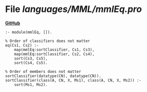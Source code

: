 # File _languages/MML/mmlEq.pro_
**[GitHub](https://github.com/softlang/yas/blob/master/languages/MML/mmlEq.pro)**
```
:- module(mmlEq, []).

% Order of classifiers does not matter
eq(Cs1, Cs2) :-
    map(mmlEq:sortClassifier, Cs1, Cs3),
    map(mmlEq:sortClassifier, Cs2, Cs4),
    sort(Cs3, Cs5),
    sort(Cs4, Cs5).

% Order of members does not matter
sortClassifier(datatype(CN), datatype(CN)).
sortClassifier(class(A, CN, X, Ms1), class(A, CN, X, Ms2)) :-
    sort(Ms1, Ms2).
```
